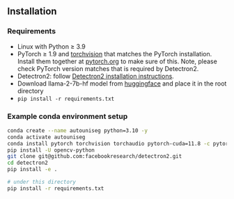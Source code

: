## Installation

### Requirements
- Linux with Python ≥ 3.9
- PyTorch ≥ 1.9 and [torchvision](https://github.com/pytorch/vision/) that matches the PyTorch installation.
  Install them together at [pytorch.org](https://pytorch.org) to make sure of this. Note, please check
  PyTorch version matches that is required by Detectron2.
- Detectron2: follow [Detectron2 installation instructions](https://detectron2.readthedocs.io/tutorials/install.html).
- Download llama-2-7b-hf model from [huggingface](https://huggingface.co/meta-llama/Llama-2-7b-hf) and place it in the root directory
- `pip install -r requirements.txt`


### Example conda environment setup
```bash
conda create --name autouniseg python=3.10 -y
conda activate autouniseg
conda install pytorch torchvision torchaudio pytorch-cuda=11.8 -c pytorch -c nvidia
pip install -U opencv-python
git clone git@github.com:facebookresearch/detectron2.git
cd detectron2
pip install -e .

# under this directory
pip install -r requirements.txt

```
